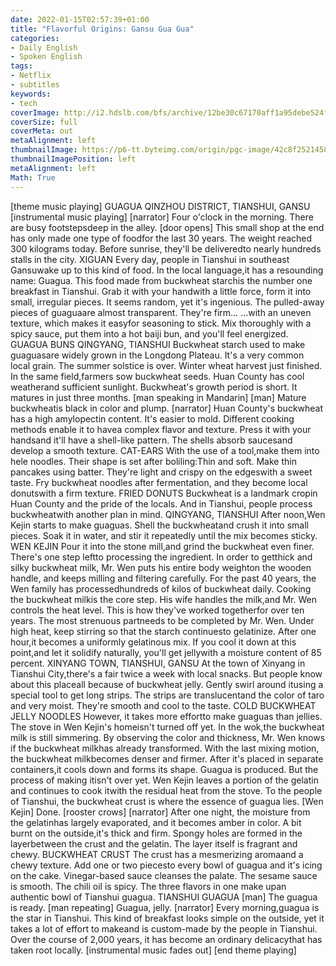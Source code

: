 ```yaml
---
date: 2022-01-15T02:57:39+01:00
title: "Flavorful Origins: Gansu Gua Gua"
categories:
- Daily English
- Spoken English
tags:
- Netflix
- subtitles
keywords:
- tech
coverImage: http://i2.hdslb.com/bfs/archive/12be30c67170aff1a95debe524fdc88b4b13211b.jpg
coverSize: full
coverMeta: out
metaAlignment: left
thumbnailImage: https://p6-tt.byteimg.com/origin/pgc-image/42c8f25214584897bbe6ca67508095fd?from=pc
thumbnailImagePosition: left
metaAlignment: left
Math: True
---
```


<!--more-->
[theme music playing]
GUAGUA
QINZHOU DISTRICT, TIANSHUI, GANSU
[instrumental music playing]
[narrator] Four o'clock in the morning.
There are busy footstepsdeep in the alley.
[door opens]
This small shop at the end
has only made one type of foodfor the last 30 years.
The weight reached 300 kilograms today.
Before sunrise, they'll be deliveredto nearly hundreds stalls in the city.
XIGUAN
Every day,
people in Tianshui in southeast Gansuwake up to this kind of food.
In the local language,it has a resounding name: Guagua.
This food made from buckwheat starchis the number one breakfast in Tianshui.
Grab it with your handwith a little force,
form it into small, irregular pieces.
It seems random, yet it's ingenious.
The pulled-away pieces of guaguaare almost transparent.
They're firm…
…with an uneven texture,
which makes it easyfor seasoning to stick.
Mix thoroughly with a spicy sauce,
put them into a hot baiji bun,
and you'll feel energized.
GUAGUA BUNS
QINGYANG, TIANSHUI
Buckwheat starch used to make guaguasare widely grown in the Longdong Plateau.
It's a very common local grain.
The summer solstice is over.
Winter wheat harvest just finished.
In the same field,farmers sow buckwheat seeds.
Huan County has cool weatherand sufficient sunlight.
Buckwheat's growth period is short.
It matures in just three months.
[man speaking in Mandarin]
[man] Mature buckwheatis black in color and plump.
[narrator] Huan County's buckwheat has a high amylopectin content.
It's easier to mold.
Different cooking methods
enable it to havea complex flavor and texture.
Press it with your handsand it'll have a shell-like pattern.
The shells absorb saucesand develop a smooth texture.
CAT-EARS
With the use of a tool,make them into hele noodles.
Their shape is set after boliling:Thin and soft.
Make thin pancakes using batter.
They're light and crispy on the edgeswith a sweet taste.
Fry buckwheat noodles after fermentation,
and they become local donutswith a firm texture.
FRIED DONUTS
Buckwheat is a landmark cropin Huan County
and the pride of the locals.
And in Tianshui, people process buckwheatwith another plan in mind.
QINGYANG, TIANSHUI
After noon,Wen Kejin starts to make guaguas.
Shell the buckwheatand crush it into small pieces.
Soak it in water, and stir it repeatedly until the mix becomes sticky.
WEN KEJIN
Pour it into the stone mill,and grind the buckwheat even finer.
There's one step leftto processing the ingredient.
In order to getthick and silky buckwheat milk,
Mr. Wen puts his entire body weighton the wooden handle,
and keeps milling and filtering carefully.
For the past 40 years,
the Wen family has processedhundreds of kilos of buckwheat daily.
Cooking the buckwheat milkis the core step.
His wife handles the milk,and Mr. Wen controls the heat level.
This is how they've worked togetherfor over ten years.
The most strenuous partneeds to be completed by Mr. Wen.
Under high heat, keep stirring
so that the starch continuesto gelatinize.
After one hour,it becomes a uniformly gelatinous mix.
If you cool it down at this point,and let it solidify naturally,
you'll get jellywith a moisture content of 85 percent.
XINYANG TOWN, TIANSHUI, GANSU
At the town of Xinyang in Tianshui City,there's a fair twice a week
with local snacks.
But people know about this placeall because of buckwheat jelly.
Gently swirl around itusing a special tool
to get long strips.
The strips are translucentand the color of taro and very moist.
They're smooth and cool to the taste.
COLD BUCKWHEAT JELLY NOODLES
However, it takes more effortto make guaguas than jellies.
The stove in Wen Kejin's homeisn't turned off yet.
In the wok,the buckwheat milk is still simmering.
By observing the color and thickness,
Mr. Wen knows if the buckwheat milkhas already transformed.
With the last mixing motion,
the buckwheat milkbecomes denser and firmer.
After it's placed in separate containers,it cools down and forms its shape.
Guagua is produced.
But the process of making itisn't over yet.
Wen Kejin leaves a portion of the gelatin
and continues to cook itwith the residual heat from the stove.
To the people of Tianshui,
the buckwheat crust is where the essence of guagua lies.
[Wen Kejin] Done.
[rooster crows]
[narrator] After one night,
the moisture from the gelatinhas largely evaporated,
and it becomes amber in color.
A bit burnt on the outside,it's thick and firm.
Spongy holes are formed in the layerbetween the crust and the gelatin.
The layer itself is fragrant and chewy.
BUCKWHEAT CRUST
The crust has a mesmerizing aromaand a chewy texture.
Add one or two piecesto every bowl of guagua
and it's icing on the cake.
Vinegar-based sauce cleanses the palate.
The sesame sauce is smooth.
The chili oil is spicy.
The three flavors in one make upan authentic bowl of Tianshui guagua.
TIANSHUI GUAGUA
[man] The guagua is ready.
[man repeating] Guagua, jelly.
[narrator] Every morning,guagua is the star in Tianshui.
This kind of breakfast looks simple on the outside,
yet it takes a lot of effort to makeand is custom-made
by the people in Tianshui.
Over the course of 2,000 years,
it has become an ordinary delicacythat has taken root locally.
[instrumental music fades out]
[end theme playing]
